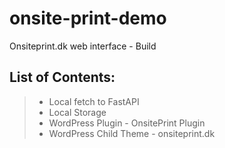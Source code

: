 # onsite-print-demo
Onsiteprint.dk web interface - Build  

## List of Contents:
> - Local fetch to FastAPI
> - Local Storage
> - WordPress Plugin - OnsitePrint Plugin
> - WordPress Child Theme - onsiteprint.dk